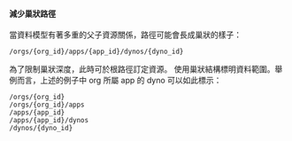 #### 減少巢狀路徑

當資料模型有著多重的父子資源關係，路徑可能會長成巢狀的樣子：

```
/orgs/{org_id}/apps/{app_id}/dynos/{dyno_id}
```

為了限制巢狀深度，此時可於根路徑訂定資源。
使用巢狀結構標明資料範圍。舉例而言，上述的例子中 org 所屬 app 的 dyno 可以如此標示：

```
/orgs/{org_id}
/orgs/{org_id}/apps
/apps/{app_id}
/apps/{app_id}/dynos
/dynos/{dyno_id}
```
